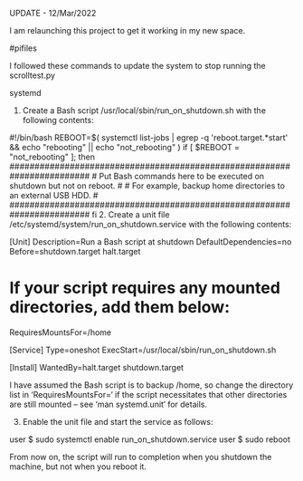 UPDATE - 12/Mar/2022 

I am relaunching this project to get it working in my new space. 

#pifiles

I followed these commands to update the system to stop running the scrolltest.py

systemd

1. Create a Bash script /usr/local/sbin/run_on_shutdown.sh with the following contents:

#!/bin/bash
REBOOT=$( systemctl list-jobs | egrep -q 'reboot.target.*start' && echo "rebooting" || echo "not_rebooting" )
if [ $REBOOT = "not_rebooting" ]; then
    ########################################################################
    # Put Bash commands here to be executed on shutdown but not on reboot. #
    # For example, backup home directories to an external USB HDD.         #
    ########################################################################
fi
2. Create a unit file /etc/systemd/system/run_on_shutdown.service with the following contents:

[Unit]
Description=Run a Bash script at shutdown
DefaultDependencies=no
Before=shutdown.target halt.target
# If your script requires any mounted directories, add them below: 
RequiresMountsFor=/home
 
[Service]
Type=oneshot
ExecStart=/usr/local/sbin/run_on_shutdown.sh
 
[Install]
WantedBy=halt.target shutdown.target

I have assumed the Bash script is to backup /home, so change the directory list in ‘RequiresMountsFor=‘ if the script necessitates that other directories are still mounted – see ‘man systemd.unit‘ for details.

3. Enable the unit file and start the service as follows:

user $ sudo systemctl enable run_on_shutdown.service
user $ sudo reboot

From now on, the script will run to completion when you shutdown the machine, but not when you reboot it.

